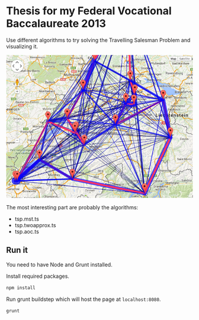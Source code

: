 # Thesis for my Federal Vocational Baccalaureate 2013

Use different algorithms to try solving the Travelling Salesman Problem and
visualizing it.

![Screenshot of using Ant Colony algorithms for solving TSP](screenshot.png)

The most interesting part are probably the algorithms:
- tsp.mst.ts
- tsp.twoapprox.ts
- tsp.aoc.ts

## Run it

You need to have Node and Grunt installed.

Install required packages.

```bash
npm install
```

Run grunt buildstep which will host the page at `localhost:8080`.

```
grunt
```
